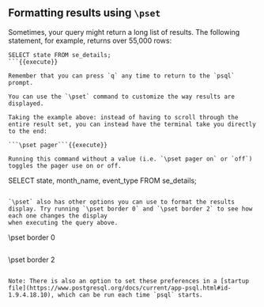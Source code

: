 ## Formatting results using `\pset`

Sometimes, your query might return a long list of results. The following statement, for example, returns over 55,000 rows:

```
SELECT state FROM se_details;
```{{execute}}

Remember that you can press `q` any time to return to the `psql` prompt.

You can use the `\pset` command to customize the way results are displayed. 

Taking the example above: instead of having to scroll through the entire result set, you can instead have the terminal take you directly to the end:

```\pset pager```{{execute}}

Running this command without a value (i.e. `\pset pager on` or `off`) toggles the pager use on or off.

```
SELECT  state,
        month_name,
        event_type
FROM se_details;
```{{execute}}

`\pset` also has other options you can use to format the results display. Try running `\pset border 0` and `\pset border 2` to see how each one changes the display
when executing the query above.

```
\pset border 0
```{{execute}}

```
\pset border 2
```{{execute}}

Note: There is also an option to set these preferences in a [startup file](https://www.postgresql.org/docs/current/app-psql.html#id-1.9.4.18.10), which can be run each time `psql` starts.
